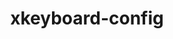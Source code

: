 ---
title: "xkeyboard-config"
layout: cache
categories: [package, develop]
meta: {"compilers": ["none"], "num_specs": 27, "num_specs_by_stack": {"data-vis-sdk": 8, "e4s": 8, "hep": 12, "root": 27}, "oss": ["ubuntu20.04", "ubuntu22.04"], "platforms": ["linux"], "stacks": ["data-vis-sdk", "e4s", "hep", "root"], "targets": ["x86_64_v3"], "versions": ["2.34"]}
spec_details: [{"compiler": "none", "hash": "3onklagoo22arzbr73bfi7bivpsiic5w", "os": "ubuntu20.04", "platform": "linux", "size": "-", "stacks": ["data-vis-sdk", "root"], "target": "x86_64_v3", "variants": ["build_system=autotools"], "versions": ["2.34"]}, {"compiler": "none", "hash": "4had6vk54hwfbx3byy6jdvgsvgudmeqw", "os": "ubuntu20.04", "platform": "linux", "size": "-", "stacks": ["data-vis-sdk", "root"], "target": "x86_64_v3", "variants": ["build_system=autotools"], "versions": ["2.34"]}, {"compiler": "none", "hash": "6fvn2kfh2xedcvup63krxwrhqmth2rku", "os": "ubuntu22.04", "platform": "linux", "size": "-", "stacks": ["hep", "root"], "target": "x86_64_v3", "variants": ["build_system=autotools"], "versions": ["2.34"]}, {"compiler": "none", "hash": "6kp6uvufqzayrf5uhnpf6ltgub4tlhsz", "os": "ubuntu22.04", "platform": "linux", "size": "-", "stacks": ["e4s", "root"], "target": "x86_64_v3", "variants": ["build_system=autotools"], "versions": ["2.34"]}, {"compiler": "none", "hash": "7tl63dhz6ktxzx2swv5swhkbms6xxonv", "os": "ubuntu22.04", "platform": "linux", "size": "-", "stacks": ["hep", "root"], "target": "x86_64_v3", "variants": ["build_system=autotools"], "versions": ["2.34"]}, {"compiler": "none", "hash": "bdfqfahmi6brzwxsy3qmogrspjo2ycpd", "os": "ubuntu22.04", "platform": "linux", "size": "-", "stacks": ["hep", "root"], "target": "x86_64_v3", "variants": ["build_system=autotools"], "versions": ["2.34"]}, {"compiler": "none", "hash": "fn7frtzgrhlub4khwabeto2si72emrny", "os": "ubuntu22.04", "platform": "linux", "size": "-", "stacks": ["hep", "root"], "target": "x86_64_v3", "variants": ["build_system=autotools"], "versions": ["2.34"]}, {"compiler": "none", "hash": "hh5mb27q7ly76qiz42d4rkyund62b3tp", "os": "ubuntu20.04", "platform": "linux", "size": "-", "stacks": ["data-vis-sdk", "root"], "target": "x86_64_v3", "variants": ["build_system=autotools"], "versions": ["2.34"]}, {"compiler": "none", "hash": "j4atwwzq6c6qec275r7pxoubwrj47dgc", "os": "ubuntu20.04", "platform": "linux", "size": "-", "stacks": ["data-vis-sdk", "root"], "target": "x86_64_v3", "variants": ["build_system=autotools"], "versions": ["2.34"]}, {"compiler": "none", "hash": "juqyacgf7xqnbffotrxakecwez6h7322", "os": "ubuntu22.04", "platform": "linux", "size": "-", "stacks": ["hep", "root"], "target": "x86_64_v3", "variants": ["build_system=autotools"], "versions": ["2.34"]}, {"compiler": "none", "hash": "kf2em5zrmv4ybyc25csz5jmwdiulzvox", "os": "ubuntu20.04", "platform": "linux", "size": "-", "stacks": ["data-vis-sdk", "root"], "target": "x86_64_v3", "variants": ["build_system=autotools"], "versions": ["2.34"]}, {"compiler": "none", "hash": "klcewbnynqa5u545ybqiuhxkzi7zljqb", "os": "ubuntu22.04", "platform": "linux", "size": "-", "stacks": ["hep", "root"], "target": "x86_64_v3", "variants": ["build_system=autotools"], "versions": ["2.34"]}, {"compiler": "none", "hash": "lozcs6zwed5v5fctn7ohmhctnb4dd766", "os": "ubuntu22.04", "platform": "linux", "size": "-", "stacks": ["hep", "root"], "target": "x86_64_v3", "variants": ["build_system=autotools"], "versions": ["2.34"]}, {"compiler": "none", "hash": "npor72fgk3zzyktmdkas6anvvxmume6p", "os": "ubuntu22.04", "platform": "linux", "size": "-", "stacks": ["hep", "root"], "target": "x86_64_v3", "variants": ["build_system=autotools"], "versions": ["2.34"]}, {"compiler": "none", "hash": "otftmicg3li2xr6lellzng5ic4epa5mq", "os": "ubuntu20.04", "platform": "linux", "size": "-", "stacks": ["data-vis-sdk", "root"], "target": "x86_64_v3", "variants": ["build_system=autotools"], "versions": ["2.34"]}, {"compiler": "none", "hash": "pu3vcmtm7epnvlr4nnjg7eor5h6l7r45", "os": "ubuntu20.04", "platform": "linux", "size": "-", "stacks": ["data-vis-sdk", "root"], "target": "x86_64_v3", "variants": ["build_system=autotools"], "versions": ["2.34"]}, {"compiler": "none", "hash": "s6njbgxlwixx2fpdw44opfcqrimcmqme", "os": "ubuntu22.04", "platform": "linux", "size": "-", "stacks": ["e4s", "hep", "root"], "target": "x86_64_v3", "variants": ["build_system=autotools"], "versions": ["2.34"]}, {"compiler": "none", "hash": "tqyhlyvtw2axhomdmlgsxwh6zgupnchx", "os": "ubuntu22.04", "platform": "linux", "size": "-", "stacks": ["hep", "root"], "target": "x86_64_v3", "variants": ["build_system=autotools"], "versions": ["2.34"]}, {"compiler": "none", "hash": "vmzqyx32rtpp6fqoemdh3kjmpjh6s5if", "os": "ubuntu22.04", "platform": "linux", "size": "-", "stacks": ["e4s", "root"], "target": "x86_64_v3", "variants": ["build_system=autotools"], "versions": ["2.34"]}, {"compiler": "none", "hash": "wasxlnsl3hyw7ukajb3c6yuwq7yomleo", "os": "ubuntu22.04", "platform": "linux", "size": "-", "stacks": ["e4s", "root"], "target": "x86_64_v3", "variants": ["build_system=autotools"], "versions": ["2.34"]}, {"compiler": "none", "hash": "wvgdilp4lonmpgzjd6onp3ega7cyxy3h", "os": "ubuntu22.04", "platform": "linux", "size": "-", "stacks": ["hep", "root"], "target": "x86_64_v3", "variants": ["build_system=autotools"], "versions": ["2.34"]}, {"compiler": "none", "hash": "xo7jjsvm7du43lhdylypvxukakkqo335", "os": "ubuntu20.04", "platform": "linux", "size": "-", "stacks": ["data-vis-sdk", "root"], "target": "x86_64_v3", "variants": ["build_system=autotools"], "versions": ["2.34"]}, {"compiler": "none", "hash": "xyk7y4koiozbcltuxjmtiwbzsxrgxzx3", "os": "ubuntu22.04", "platform": "linux", "size": "-", "stacks": ["e4s", "root"], "target": "x86_64_v3", "variants": ["build_system=autotools"], "versions": ["2.34"]}, {"compiler": "none", "hash": "y6vhcmkf74ye34vwbrj6zllxe5a2lgab", "os": "ubuntu22.04", "platform": "linux", "size": "-", "stacks": ["e4s", "root"], "target": "x86_64_v3", "variants": ["build_system=autotools"], "versions": ["2.34"]}, {"compiler": "none", "hash": "ytpfjjlnlhvldj3zqtyqwdq22jw6unfl", "os": "ubuntu22.04", "platform": "linux", "size": "-", "stacks": ["e4s", "root"], "target": "x86_64_v3", "variants": ["build_system=autotools"], "versions": ["2.34"]}, {"compiler": "none", "hash": "zft2723jy4uemuqifwywrfcais3nxmqv", "os": "ubuntu22.04", "platform": "linux", "size": "-", "stacks": ["e4s", "root"], "target": "x86_64_v3", "variants": ["build_system=autotools"], "versions": ["2.34"]}, {"compiler": "none", "hash": "zorp7hyebtnzdaangxc7oqtmwuxmejvl", "os": "ubuntu22.04", "platform": "linux", "size": "-", "stacks": ["hep", "root"], "target": "x86_64_v3", "variants": ["build_system=autotools"], "versions": ["2.34"]}]
---